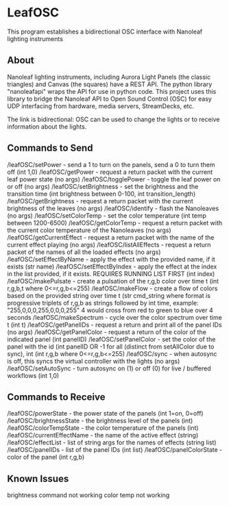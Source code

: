 # LeafOSC
This program establishes a bidirectional OSC interface with Nanoleaf lighting instruments

## About
Nanoleaf lighting instruments, including Aurora Light Panels (the classic triangles) and Canvas (the squares) have a REST API. The python library "nanoleafapi" wraps the API for use in python code. This project uses this library to bridge the Nanoleaf API to Open Sound Control (OSC) for easy UDP interfacing from hardware, media servers, StreamDecks, etc. 

The link is bidirectional: OSC can be used to change the lights or to receive information about the lights.

## Commands to Send
/leafOSC/setPower - send a 1 to turn on the panels, send a 0 to turn them off (int 1,0)
/leafOSC/getPower - request a return packet with the current leaf power state (no args)
/leafOSC/togglePower - toggle the leaf power on or off (no args)
/leafOSC/setBrightness - set the brightness and the transition time (int brightness between 0-100, int transition_length)
/leafOSC/getBrightness - request a return packet with the current brightness of the leaves (no args)
/leafOSC/identify - flash the Nanoleaves (no args)
/leafOSC/setColorTemp - set the color temperature (int temp between 1200-6500)
/leafOSC/getColorTemp - request a return packet with the current color temperature of the Nanoleaves (no args)
/leafOSC/getCurrentEffect - request a return packet with the name of the current effect playing (no args)
/leafOSC/listAllEffects - request a return packet of the names of all the loaded effects (no args)
/leafOSC/setEffectByName - apply the effect with the provided name, if it exists (str name)
/leafOSC/setEffectByIndex - apply the effect at the index in the list provided, if it exists. REQUIRES RUNNING LIST FIRST (int index)
/leafOSC/makePulsate - create a pulsation of the r,g,b color over time t (int r,g,b,t where 0<=r,g,b<=255)
/leafOSC/makeFlow - create a flow of colors based on the provided string over time t (str cmd_string where format is progressive triplets of r,g,b as strings followed by int time, example: "255,0,0,0,255,0,0,0,255" 4 would cross from red to green to blue over 4 seconds
/leafOSC/makeSpectrum - cycle over the color spectrum over time t (int t)
/leafOSC/getPanelIDs - request a return and print all of the panel IDs (no args)
/leafOSC/getPanelColor - request a return of the color of the indicated panel (int panelID)
/leafOSC/setPanelColor - set the color of the panel with the id (int panelID OR -1 for all (distinct from setAllColor due to sync), int (int r,g,b where 0<=r,g,b<=255)
/leafOSC/sync - when autosync is off, this syncs the virtual controller with the lights (no args)
/leafOSC/setAutoSync - turn autosync on (1) or off (0) for live / buffered workflows (int 1,0)

## Commands to Receive
/leafOSC/powerState - the power state of the panels (int 1=on, 0=off)
/leafOSC/brightnessState - the brightness level of the panels (int)
/leafOSC/colorTempState - the color temperature of the panels (int)
/leafOSC/currentEffectName - the name of the active effect (string)
/leafOSC/effectList - list of string args for the names of effects (string list)
/leafOSC/panelIDs - list of the panel IDs (int list)
/leafOSC/panelColorState - color of the panel (int r,g,b)

## Known Issues
brightness command not working
color temp not working

